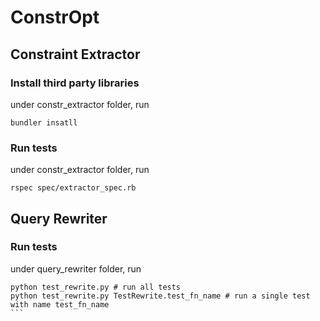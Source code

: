 # ConstrOpt

## Constraint Extractor
### Install third party libraries
under constr_extractor folder, run
``` 
bundler insatll
```

### Run tests
under constr_extractor folder, run
```
rspec spec/extractor_spec.rb
```

## Query Rewriter
### Run tests
under query_rewriter folder, run
````
python test_rewrite.py # run all tests
python test_rewrite.py TestRewrite.test_fn_name # run a single test with name test_fn_name
```